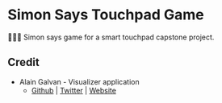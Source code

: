 # Simon Says Touchpad Game

🙈🙉🙊 Simon says game for a smart touchpad capstone project. 

## Credit

- Alain Galvan - Visualizer application
    - [Github](https://github.com/alaingalvan) | [Twitter](https://twitter.com/alainxyz) | [Website](https://alain.xyz)
